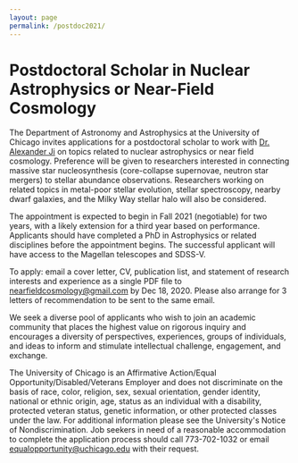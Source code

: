 ```yaml
---
layout: page
permalink: /postdoc2021/
---
```


# Postdoctoral Scholar in Nuclear Astrophysics or Near-Field Cosmology

The Department of Astronomy and Astrophysics at the University of
Chicago invites applications for a postdoctoral scholar to work with
<a href="https://www.alexji.com/">Dr. Alexander Ji</a> on topics related to nuclear astrophysics or near
field cosmology. Preference will be given to researchers interested in
connecting massive star nucleosynthesis (core-collapse supernovae,
neutron star mergers) to stellar abundance observations.
Researchers working on related topics in metal-poor stellar
evolution, stellar spectroscopy, nearby dwarf galaxies, and the
Milky Way stellar halo will also be considered.

The appointment is expected to begin in Fall 2021 (negotiable) for two
years, with a likely extension for a third year based on
performance. Applicants should have completed a PhD in Astrophysics or
related disciplines before the appointment begins. The successful
applicant will have access to the Magellan telescopes and SDSS-V.

To apply: email a cover letter, CV, publication list, and statement of
research interests and experience as a single PDF file to
nearfieldcosmology@gmail.com by Dec 18, 2020. Please also arrange for
3 letters of recommendation to be sent to the same email.

We seek a diverse pool of applicants who wish to join an academic
community that places the highest value on rigorous inquiry and
encourages a diversity of perspectives, experiences, groups of
individuals, and ideas to inform and stimulate intellectual challenge,
engagement, and exchange.

The University of Chicago is an Affirmative Action/Equal
Opportunity/Disabled/Veterans Employer and does not discriminate on
the basis of race, color, religion, sex, sexual orientation, gender
identity, national or ethnic origin, age, status as an individual with
a disability, protected veteran status, genetic information, or other
protected classes under the law. For additional information please see
the University's Notice of Nondiscrimination. Job seekers in need of a
reasonable accommodation to complete the application process should
call 773-702-1032 or email equalopportunity@uchicago.edu with their
request.
